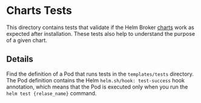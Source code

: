 # Charts Tests

This directory contains tests that validate if the Helm Broker [charts](../charts) work as expected after installation. These tests also help to understand the purpose of a given chart.

## Details

Find the definition of a Pod that runs tests in the `templates/tests` directory. The Pod definition contains the Helm `helm.sh/hook: test-success` hook annotation, which means that the Pod is executed only when you run the `helm test {relase_name}` command.
